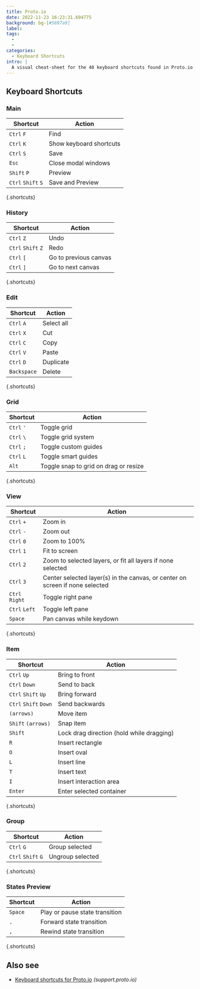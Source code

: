 ```yaml
---
title: Proto.io
date: 2022-11-23 16:23:31.694775
background: bg-[#5697a9]
label:
tags:
  -
  -
categories:
  - Keyboard Shortcuts
intro: |
  A visual cheat-sheet for the 48 keyboard shortcuts found in Proto.io
---
```


## Keyboard Shortcuts

### Main

| Shortcut           | Action                  |
| ------------------ | ----------------------- |
| `Ctrl` `F`         | Find                    |
| `Ctrl` `K`         | Show keyboard shortcuts |
| `Ctrl` `S`         | Save                    |
| `Esc`              | Close modal windows     |
| `Shift` `P`        | Preview                 |
| `Ctrl` `Shift` `S` | Save and Preview        |

{.shortcuts}

### History

| Shortcut           | Action                |
| ------------------ | --------------------- |
| `Ctrl` `Z`         | Undo                  |
| `Ctrl` `Shift` `Z` | Redo                  |
| `Ctrl` `[`         | Go to previous canvas |
| `Ctrl` `]`         | Go to next canvas     |

{.shortcuts}

### Edit

| Shortcut    | Action     |
| ----------- | ---------- |
| `Ctrl` `A`  | Select all |
| `Ctrl` `X`  | Cut        |
| `Ctrl` `C`  | Copy       |
| `Ctrl` `V`  | Paste      |
| `Ctrl` `D`  | Duplicate  |
| `Backspace` | Delete     |

{.shortcuts}

### Grid

| Shortcut   | Action                                |
| ---------- | ------------------------------------- |
| `Ctrl` `'` | Toggle grid                           |
| `Ctrl` `\` | Toggle grid system                    |
| `Ctrl` `;` | Toggle custom guides                  |
| `Ctrl` `L` | Toggle smart guides                   |
| `Alt`      | Toggle snap to grid on drag or resize |

{.shortcuts}

### View

| Shortcut       | Action                                                                       |
| -------------- | ---------------------------------------------------------------------------- |
| `Ctrl` `+`     | Zoom in                                                                      |
| `Ctrl` `-`     | Zoom out                                                                     |
| `Ctrl` `0`     | Zoom to 100%                                                                 |
| `Ctrl` `1`     | Fit to screen                                                                |
| `Ctrl` `2`     | Zoom to selected layers, or fit all layers if none selected                  |
| `Ctrl` `3`     | Center selected layer(s) in the canvas, or center on screen if none selected |
| `Ctrl` `Right` | Toggle right pane                                                            |
| `Ctrl` `Left`  | Toggle left pane                                                             |
| `Space`        | Pan canvas while keydown                                                     |

{.shortcuts}

### Item

| Shortcut              | Action                                    |
| --------------------- | ----------------------------------------- |
| `Ctrl` `Up`           | Bring to front                            |
| `Ctrl` `Down`         | Send to back                              |
| `Ctrl` `Shift` `Up`   | Bring forward                             |
| `Ctrl` `Shift` `Down` | Send backwards                            |
| `(arrows)`            | Move item                                 |
| `Shift` `(arrows)`    | Snap item                                 |
| `Shift`               | Lock drag direction (hold while dragging) |
| `R`                   | Insert rectangle                          |
| `O`                   | Insert oval                               |
| `L`                   | Insert line                               |
| `T`                   | Insert text                               |
| `I`                   | Insert interaction area                   |
| `Enter`               | Enter selected container                  |

{.shortcuts}

### Group

| Shortcut           | Action           |
| ------------------ | ---------------- |
| `Ctrl` `G`         | Group selected   |
| `Ctrl` `Shift` `G` | Ungroup selected |

{.shortcuts}

### States Preview

| Shortcut | Action                         |
| -------- | ------------------------------ |
| `Space`  | Play or pause state transition |
| `.`      | Forward state transition       |
| `,`      | Rewind state transition        |

{.shortcuts}

## Also see

- [Keyboard shortcuts for Proto.io](https://support.proto.io/hc/en-us/articles/115001423511-Keyboard-shortcuts) _(support.proto.io)_
